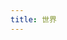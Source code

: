 ```yaml
---
title: 世界
---
```

<script src="https://libs.baidu.com/jquery/2.0.0/jquery.min.js"></script>
<body>
    <script>
  var img="https://wx1.sbimg.cn/2020/06/12/bc5545d01a6cdf39be02b5bc9aa99b80.th.png";
    var appID="TMBgERRQy8oIYeJBko0L4F49-MdYXbMMI";
    var appKEY="zg3551xsCprCwiiiWByh2n6q";
    var per="10";
    var username="Ashley37sky";
    </script>
    <div id="artitalk_main"></div>
    <script type="text/javascript" src="https://unpkg.com/artitalk"></script> 
</body>

